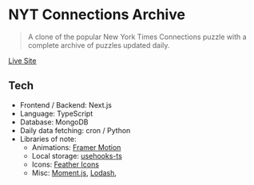 # NYT Connections Archive

> A clone of the popular New York Times Connections puzzle with a complete archive of puzzles updated daily.

[Live Site](https://connections-archive.vercel.app/)

## Tech

- Frontend / Backend: Next.js
- Language: TypeScript
- Database: MongoDB
- Daily data fetching: cron / Python
- Libraries of note:
  - Animations: [Framer Motion](https://www.framer.com/motion/)
  - Local storage: [usehooks-ts](https://usehooks-ts.com/)
  - Icons: [Feather Icons](https://feathericons.com/)
  - Misc: [Moment.js](https://momentjs.com/), [Lodash](https://lodash.com/), 
    

